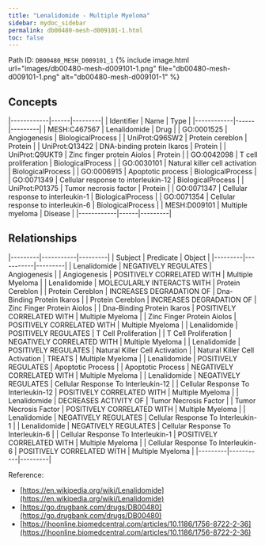 ```yaml
---
title: "Lenalidomide - Multiple Myeloma"
sidebar: mydoc_sidebar
permalink: db00480-mesh-d009101-1.html
toc: false 
---
```



Path ID: `DB00480_MESH_D009101_1`
{% include image.html url="images/db00480-mesh-d009101-1.png" file="db00480-mesh-d009101-1.png" alt="db00480-mesh-d009101-1" %}

## Concepts

|------------|------|---------|
| Identifier | Name | Type    |
|------------|------|---------|
| MESH:C467567 | Lenalidomide | Drug |
| GO:0001525 | Angiogenesis | BiologicalProcess |
| UniProt:Q96SW2 | Protein cereblon | Protein |
| UniProt:Q13422 | DNA-binding protein Ikaros | Protein |
| UniProt:Q9UKT9 | Zinc finger protein Aiolos | Protein |
| GO:0042098 | T cell proliferation | BiologicalProcess |
| GO:0030101 | Natural killer cell activation | BiologicalProcess |
| GO:0006915 | Apoptotic process | BiologicalProcess |
| GO:0071349 | Cellular response to interleukin-12 | BiologicalProcess |
| UniProt:P01375 | Tumor necrosis factor | Protein |
| GO:0071347 | Cellular response to interleukin-1 | BiologicalProcess |
| GO:0071354 | Cellular response to interleukin-6 | BiologicalProcess |
| MESH:D009101 | Multiple myeloma | Disease |
|------------|------|---------|

## Relationships

|---------|-----------|---------|
| Subject | Predicate | Object  |
|---------|-----------|---------|
| Lenalidomide | NEGATIVELY REGULATES | Angiogenesis |
| Angiogenesis | POSITIVELY CORRELATED WITH | Multiple Myeloma |
| Lenalidomide | MOLECULARLY INTERACTS WITH | Protein Cereblon |
| Protein Cereblon | INCREASES DEGRADATION OF | Dna-Binding Protein Ikaros |
| Protein Cereblon | INCREASES DEGRADATION OF | Zinc Finger Protein Aiolos |
| Dna-Binding Protein Ikaros | POSITIVELY CORRELATED WITH | Multiple Myeloma |
| Zinc Finger Protein Aiolos | POSITIVELY CORRELATED WITH | Multiple Myeloma |
| Lenalidomide | POSITIVELY REGULATES | T Cell Proliferation |
| T Cell Proliferation | NEGATIVELY CORRELATED WITH | Multiple Myeloma |
| Lenalidomide | POSITIVELY REGULATES | Natural Killer Cell Activation |
| Natural Killer Cell Activation | TREATS | Multiple Myeloma |
| Lenalidomide | POSITIVELY REGULATES | Apoptotic Process |
| Apoptotic Process | NEGATIVELY CORRELATED WITH | Multiple Myeloma |
| Lenalidomide | NEGATIVELY REGULATES | Cellular Response To Interleukin-12 |
| Cellular Response To Interleukin-12 | POSITIVELY CORRELATED WITH | Multiple Myeloma |
| Lenalidomide | DECREASES ACTIVITY OF | Tumor Necrosis Factor |
| Tumor Necrosis Factor | POSITIVELY CORRELATED WITH | Multiple Myeloma |
| Lenalidomide | NEGATIVELY REGULATES | Cellular Response To Interleukin-1 |
| Lenalidomide | NEGATIVELY REGULATES | Cellular Response To Interleukin-6 |
| Cellular Response To Interleukin-1 | POSITIVELY CORRELATED WITH | Multiple Myeloma |
| Cellular Response To Interleukin-6 | POSITIVELY CORRELATED WITH | Multiple Myeloma |
|---------|-----------|---------|

Reference: 
  - [https://en.wikipedia.org/wiki/Lenalidomide](https://en.wikipedia.org/wiki/Lenalidomide)
  - [https://go.drugbank.com/drugs/DB00480](https://go.drugbank.com/drugs/DB00480)
  - [https://jhoonline.biomedcentral.com/articles/10.1186/1756-8722-2-36](https://jhoonline.biomedcentral.com/articles/10.1186/1756-8722-2-36)
